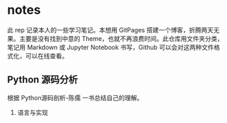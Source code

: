 # notes

此 rep 记录本人的一些学习笔记。本想用 GitPages 搭建一个博客，折腾两天无果。主要是没有找到中意的 Theme，也就不再浪费时间。此仓库用文件夹分类，笔记用 Markdown 或 Jupyter Notebook 书写，Github 可以会对这两种文件格式化，可以在线查看。

## Python 源码分析

根据 Python源码剖析-陈儒 一书总结自己的理解。

1. 语言与实现
